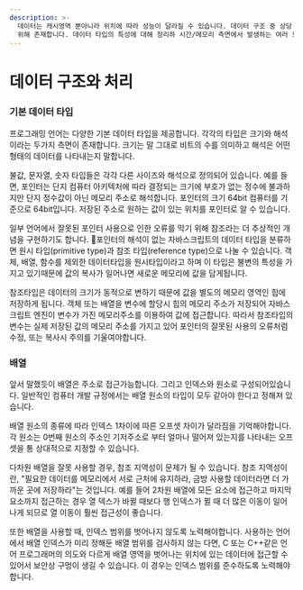 ```yaml
---
description: >-
  데이터는 캐시영역 뿐아니라 위치에 따라 성능이 달라질 수 있습니다. 데이터 구조 중 상당 수는 여러 유형의 메모리를 더 효율적으로 사용하기
  위해 존재합니다. 데이터 타입의 특성에 대해 정리하 시간/메모리 측면에서 발생하는 여러 트레이드오프에 대하여 알아보겠습니다.
---
```


# 데이터 구조와 처리



### 기본 데이터 타입

프로그래밍 언어는 다양한 기본 데이터 타입을 제공합니다. 각각의 타입은 크기와 해석이라는 두가지 측면이 존재합니다. 크기는 말 그대로 비트의 수를 의미하고 해석은 어떤 형태의 데이터를 나타내는지 말합니다.

불값, 문자열, 숫자 타입들은 각각 다른 사이즈와 해석으로 정의되어 있습니다. 예를 들면, 포인터는 단지 컴퓨터 아키텍처에 따라 결정되는 크기에 부호가 없는 정수에 불과하지만 단지 정수값이 아닌 메모리 주소로 해석합니다. 포인터의 크기 64bit 컴퓨터를 기준으로 64bit입니다. 저장된 주소로 원하는 값이 있는 위치를 포인터로 알 수 있습니다.

일부 언어에서 잘못된 포인터 사용으로 인한 오류를 막기 위해 참조라는 더 추상적인 개념을 구현하기도 합니다. 포인터의 해석이 없는 자바스크립트의 데이터 타입을 분류하면 원시 타입(primitive type)과 참조 타입(reference type)으로 나눌 수 있습니다. 객체, 배열, 함수를 제외한 데이터타입을 원시타입이라고 하며 이 타입은 불변의 특성을 가지고 있기때문에 값의 복사가 일어나면 새로운 메모리에 값을 담게됩니다.&#x20;

참조타입은 데이터의 크기가 동적으로 변하기 때문에 값을 별도의 메모리 영역인 힙에 저장하게 됩니다. 객체 또는 배열을 변수에 할당시 힙의 메모리 주소가 저장되어 자바스크립트 엔진이 변수가 가진 메모리주소를 이용하여 값에 접근합니다. 따라서 참조타입의 변수는 실제 저장된 값의 메모리 주소를 가지고 있어 포인터의 잘못된 사용의 오류처럼 수정, 또는 복사시 주의를 기울여야합니다.



### 배열

앞서 말했듯이 배열은 주소로 접근가능합니다. 그리고 인덱스와 원소로 구성되어있습니다. 일반적인 컴퓨터 개발 규정에서는 배열 원소의 타입이 모두 같아야 한다고 정해져 있습니다.

배열 원소의 종류에 따라 인덱스 1차이에 따른 오프셋 차이가 달라짐을 기억해야합니다. 각 원소는 0번째 원소의 주소인 기저주소로 부터 얼마나 떨어져 있는지를 나타내는 오프셋을 통 상대적으로 지정할 수 있습니다.

다차원 배열을 잘못 사용할 경우, 참조 지역성이 문제가 될 수 있습니다. 참조 지역성이란, "필요한 데이터를 메모리에서 서로 근처에 유지하라, 금방 사용할 데이터라면 더 가까운 곳에 저장하라"는 것입니다. 예를 들어 2차원 배열에 모든 요소에 접근하고 마지막 요소까지 접근하는 경우 열 덱스가 바뀔 때보다 행 인덱스가 뀔 때 더 많은 이동이 일어나게 되므로 열 이동이 훨씬 접근성이 좋습니다.

또한 배열을 사용할 때, 인덱스 범위를 벗어나지 않도록 노력해야합니다. 사용하는 언어에서 배열 인덱스가 미리 정해둔 배열 범위를 검사하지 않는 다면, C 또는 C++같은 언어 프로그래머의 의도와 다르게 배열 영역을 벗어나는 위치에 있는 데이터에 접근할 수 있어서 보안상 구멍이 생길 수 있습니다.  이 경우는 인덱스 범위를 준수하도록 노력해야합니다.
